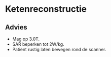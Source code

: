 # Ketenreconstructie

## Advies

* Mag op 3.0T.
* SAR beperken tot 2W/kg.
* Patiënt rustig laten bewegen rond de scanner.

